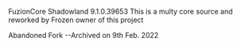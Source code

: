 FuzionCore Shadowland 9.1.0.39653
This is a multy core source and reworked by 
Frozen owner of this project 

Abandoned Fork --Archived on 9th Feb. 2022
